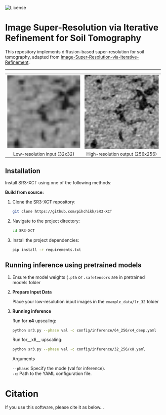 ![License](https://img.shields.io/github/license/pihchikk/SR3-XCT?style=flat&logo=opensourceinitiative&logoColor=white&color=blue)

# Image Super-Resolution via Iterative Refinement for Soil Tomography

This repository implements diffusion-based super-resolution for soil tomography, adapted from [Image-Super-Resolution-via-Iterative-Refinement](https://github.com/Janspiry/Image-Super-Resolution-via-Iterative-Refinement).

---
<p align="center">
<table>
  <tr>
    <td><img src="example data/lr_32/input_image.png" width="400"/></td>
    <td><img src="example data/hr_256/input_image.png" width="400"/></td>
  </tr>
  <tr>
    <td align="center">Low-resolution input (32x32)</td>
    <td align="center">High-resolution output (256x256)</td>
  </tr>
</table>
</p>

## Installation

Install SR3-XCT using one of the following methods:

**Build from source:**

1. Clone the SR3-XCT repository:
   ```sh
   git clone https://github.com/pihchikk/SR3-XCT
   ```

2. Navigate to the project directory:
   ```sh
   cd SR3-XCT
   ```

3. Install the project dependencies:
   ```sh
   pip install -r requirements.txt
   ```

## Running inference using pretrained models

1. Ensure the model weights (```.pth``` or ```.safetensors```  are in pretrained models folder
   
2. **Prepare Input Data**

   Place your low-resolution input images in the ```example_data/lr_32``` folder

4. **Running inference**

   Run for __x4__ upscaling:
   ```bash
   python sr3.py --phase val -c config/inference/64_256/x4_deep.yaml
   ```
   
   Run for__x8__ upscaling:
   ```bash
   python sr3.py --phase val -c config/inference/32_256/x8.yaml
   ```

    Arguments 

    ```--phase```: Specify the mode (val for inference).  
    ```-c```: Path to the YAML configuration file.  


# Citation

If you use this software, please cite it as below...

